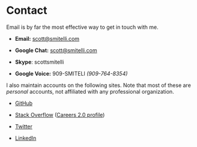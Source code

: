 # Contact

Email is by far the most effective way to get in touch with me.

* **Email:** <scott@smitelli.com>

* **Google Chat:** <scott@smitelli.com>

* **Skype**: scottsmitelli

* **Google Voice:** 909-SMITELI *(909-764-8354)*

I also maintain accounts on the following sites. Note that most of these are *personal* accounts, not affiliated with any professional organization.

* [GitHub](https://github.com/smitelli)

* [Stack Overflow](https://stackoverflow.com/users/1713313/smitelli) ([Careers 2.0 profile](https://careers.stackoverflow.com/smitelli))

* [Twitter](https://twitter.com/smitelli)

* [LinkedIn](https://www.linkedin.com/in/smitelli)
